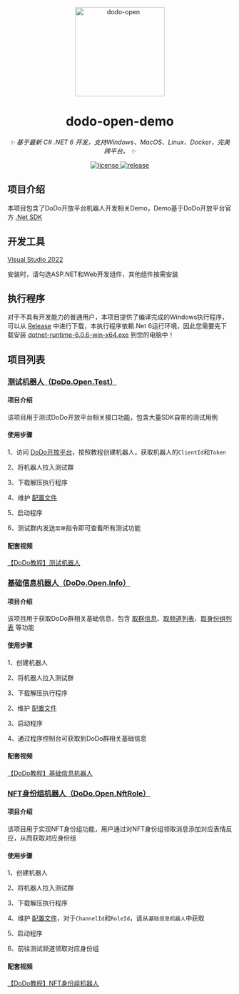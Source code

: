 
<p align="center">
  <a href="https://open.imdodo.com">
    <img src="https://open.imdodo.com/images/hero.png" width="200" height="200" alt="dodo-open">
  </a>
</p>

<div align="center">

  # dodo-open-demo

  _✨ 基于最新 C# .NET 6 开发，支持Windows、MacOS、Linux、Docker，完美跨平台。 ✨_

  <a href="https://github.com/Rhyheart/dodo-open-demo/blob/main/LICENSE">
    <img src="https://img.shields.io/github/license/Rhyheart/dodo-open-demo" alt="license">
  </a>
  <a href="https://github.com/Rhyheart/dodo-open-demo/releases">
    <img src="https://img.shields.io/github/v/release/Rhyheart/dodo-open-demo?color=blueviolet&include_prereleases"
      alt="release">
  </a>

</div>

## 项目介绍

本项目包含了DoDo开放平台机器人开发相关Demo，Demo基于DoDo开放平台官方 [.Net SDK](https://github.com/dodo-open/dodo-open-net)

## 开发工具

[Visual Studio 2022](https://visualstudio.microsoft.com/zh-hans/vs/)

安装时，请勾选ASP.NET和Web开发组件，其他组件按需安装

## 执行程序

对于不具有开发能力的普通用户，本项目提供了编译完成的Windows执行程序，可以从 [Release](https://github.com/Rhyheart/dodo-open-demo/releases) 中进行下载，本执行程序依赖.Net 6运行环境，因此您需要先下载安装 [dotnet-runtime-6.0.6-win-x64.exe](https://download.visualstudio.microsoft.com/download/pr/7989338b-8ae9-4a5d-8425-020148016812/c26361fde7f706279265a505b4d1d93a/dotnet-runtime-6.0.6-win-x64.exe) 到您的电脑中！

## 项目列表

### [测试机器人（DoDo.Open.Test）](https://github.com/Rhyheart/dodo-open-demo/tree/main/src/DoDo.Open.Test)

#### 项目介绍

该项目用于测试DoDo开放平台相关接口功能，包含大量SDK自带的测试用例

#### 使用步骤

1、访问 [DoDo开放平台](https://open.imdodo.com/go/introduction/deployment.html)，按照教程创建机器人，获取机器人的`ClientId`和`Token`

2、将机器人拉入测试群

3、下载解压执行程序

4、维护 [配置文件](https://github.com/Rhyheart/dodo-open-demo/blob/main/src/DoDo.Open.Test/appsettings.json)

5、启动程序

6、测试群内发送`菜单`指令即可查看所有测试功能

#### 配套视频

[【DoDo教程】测试机器人](https://www.bilibili.com/video/BV1wB4y1x7qH?p=1)

### [基础信息机器人（DoDo.Open.Info）](https://github.com/Rhyheart/dodo-open-demo/tree/main/src/DoDo.Open.Info)

#### 项目介绍

该项目用于获取DoDo群相关基础信息，包含 [取群信息](https://open.imdodo.com/api/island/info.html)、[取频道列表](https://open.imdodo.com/api/channel/list.html)、[取身份组列表](https://open.imdodo.com/api/role/list.html) 等功能

#### 使用步骤

1、创建机器人

2、将机器人拉入测试群

3、下载解压执行程序

2、维护 [配置文件](https://github.com/Rhyheart/dodo-open-demo/blob/main/src/DoDo.Open.Info/appsettings.json)

3、启动程序

4、通过程序控制台可获取到DoDo群相关基础信息

#### 配套视频

[【DoDo教程】基础信息机器人](https://www.bilibili.com/video/BV1wB4y1x7qH?p=2)

### [NFT身份组机器人（DoDo.Open.NftRole）](https://github.com/Rhyheart/dodo-open-demo/tree/main/src/DoDo.Open.NftRole)

#### 项目介绍

该项目用于实现NFT身份组功能，用户通过对NFT身份组领取消息添加对应表情反应，从而获取对应身份组

#### 使用步骤

1、创建机器人

2、将机器人拉入测试群

3、下载解压执行程序

4、维护 [配置文件](https://github.com/Rhyheart/dodo-open-demo/blob/main/src/DoDo.Open.NftRole/appsettings.json)，对于`ChannelId`和`RoleId`，请从`基础信息机器人`中获取

5、启动程序

6、前往测试频道领取对应身份组

#### 配套视频

[【DoDo教程】NFT身份组机器人](https://www.bilibili.com/video/BV1wB4y1x7qH?p=3)
